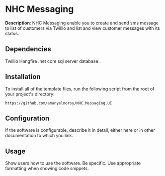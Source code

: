 

# NHC Messaging

**Description**:  NHC Messaging enable you to create and send sms message to list of customers via Twillio
and list and view customer messages with its status.



## Dependencies

Twillio
Hangfire
.net core
sql server database
.

## Installation

To install all of the template files, run the following script from the root of your project's directory:

```
https://github.com/amanyelmorsy/NHC.Messaging.UI
```


## Configuration

If the software is configurable, describe it in detail, either here or in other documentation to which you link.

## Usage

Show users how to use the software.
Be specific.
Use appropriate formatting when showing code snippets.

